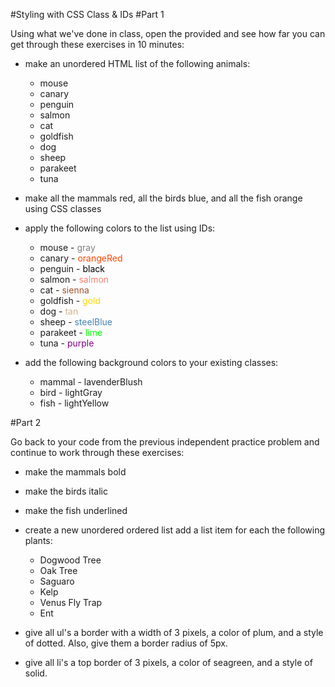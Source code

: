 #Styling with CSS Class & IDs
#Part 1

Using what we've done in class, open the provided and see how far you can get through these exercises in 10 minutes:

- make an unordered HTML list of the following animals:  

	- mouse  
	- canary  
	- penguin  
	- salmon  
	- cat  
	- goldfish  
	- dog  
	- sheep  
	- parakeet  
	- tuna  

- make all the mammals red, all the birds blue, and all the fish orange using CSS classes
- apply the following colors to the list using IDs:

    - mouse - <span style = "color: gray">gray</span>
    - canary - <span style = "color: orangeRed">orangeRed</span>
    - penguin - <span style = "color: black">black</span>
    - salmon - <span style = "color: salmon">salmon</span>  
    - cat - <span style = "color: sienna">sienna</span>
    - goldfish - <span style = "color: gold">gold</span>  
    - dog - <span style = "color: tan">tan</span>  
    - sheep - <span style = "color: steelBlue">steelBlue</span>
    - parakeet - <span style = "color: lime">lime</span>  
    - tuna - <span style = "color: purple">purple</span>

- add the following background colors to your existing classes:
    - mammal - lavenderBlush
    - bird - lightGray
    - fish - lightYellow
    
    
#Part 2

Go back to your code from the previous independent practice problem and continue to work through these exercises:

- make the mammals bold
- make the birds italic
- make the fish underlined

- create a new unordered ordered list add a list item for each the following plants:

    - Dogwood Tree
    - Oak Tree
    - Saguaro
    - Kelp
    - Venus Fly Trap
    - Ent

- give all ul's a border with a width of 3 pixels, a color of plum, and a style of dotted. Also, give them a border radius of 5px.
- give all li's a top border of 3 pixels, a color of seagreen, and a style of solid.

